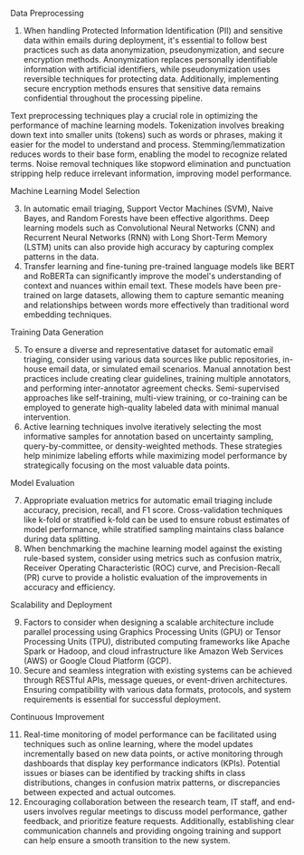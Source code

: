  Data Preprocessing

1. When handling Protected Information Identification (PII) and sensitive data within emails during deployment, it's essential to follow best practices such as data anonymization, pseudonymization, and secure encryption methods. Anonymization replaces personally identifiable information with artificial identifiers, while pseudonymization uses reversible techniques for protecting data. Additionally, implementing secure encryption methods ensures that sensitive data remains confidential throughout the processing pipeline.

Text preprocessing techniques play a crucial role in optimizing the performance of machine learning models. Tokenization involves breaking down text into smaller units (tokens) such as words or phrases, making it easier for the model to understand and process. Stemming/lemmatization reduces words to their base form, enabling the model to recognize related terms. Noise removal techniques like stopword elimination and punctuation stripping help reduce irrelevant information, improving model performance.

Machine Learning Model Selection

3. In automatic email triaging, Support Vector Machines (SVM), Naive Bayes, and Random Forests have been effective algorithms. Deep learning models such as Convolutional Neural Networks (CNN) and Recurrent Neural Networks (RNN) with Long Short-Term Memory (LSTM) units can also provide high accuracy by capturing complex patterns in the data.
4. Transfer learning and fine-tuning pre-trained language models like BERT and RoBERTa can significantly improve the model's understanding of context and nuances within email text. These models have been pre-trained on large datasets, allowing them to capture semantic meaning and relationships between words more effectively than traditional word embedding techniques.

Training Data Generation

5. To ensure a diverse and representative dataset for automatic email triaging, consider using various data sources like public repositories, in-house email data, or simulated email scenarios. Manual annotation best practices include creating clear guidelines, training multiple annotators, and performing inter-annotator agreement checks. Semi-supervised approaches like self-training, multi-view training, or co-training can be employed to generate high-quality labeled data with minimal manual intervention.
6. Active learning techniques involve iteratively selecting the most informative samples for annotation based on uncertainty sampling, query-by-committee, or density-weighted methods. These strategies help minimize labeling efforts while maximizing model performance by strategically focusing on the most valuable data points.

Model Evaluation

7. Appropriate evaluation metrics for automatic email triaging include accuracy, precision, recall, and F1 score. Cross-validation techniques like k-fold or stratified k-fold can be used to ensure robust estimates of model performance, while stratified sampling maintains class balance during data splitting.
8. When benchmarking the machine learning model against the existing rule-based system, consider using metrics such as confusion matrix, Receiver Operating Characteristic (ROC) curve, and Precision-Recall (PR) curve to provide a holistic evaluation of the improvements in accuracy and efficiency.

Scalability and Deployment

9. Factors to consider when designing a scalable architecture include parallel processing using Graphics Processing Units (GPU) or Tensor Processing Units (TPU), distributed computing frameworks like Apache Spark or Hadoop, and cloud infrastructure like Amazon Web Services (AWS) or Google Cloud Platform (GCP).
10. Secure and seamless integration with existing systems can be achieved through RESTful APIs, message queues, or event-driven architectures. Ensuring compatibility with various data formats, protocols, and system requirements is essential for successful deployment.

Continuous Improvement

11. Real-time monitoring of model performance can be facilitated using techniques such as online learning, where the model updates incrementally based on new data points, or active monitoring through dashboards that display key performance indicators (KPIs). Potential issues or biases can be identified by tracking shifts in class distributions, changes in confusion matrix patterns, or discrepancies between expected and actual outcomes.
12. Encouraging collaboration between the research team, IT staff, and end-users involves regular meetings to discuss model performance, gather feedback, and prioritize feature requests. Additionally, establishing clear communication channels and providing ongoing training and support can help ensure a smooth transition to the new system.